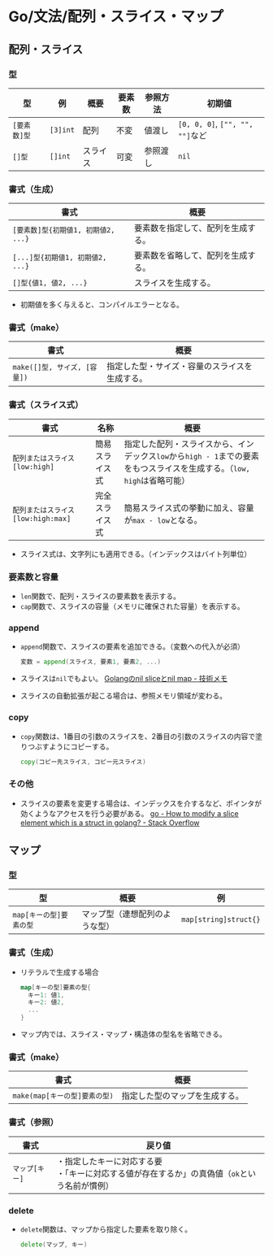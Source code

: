 # Go/文法/配列・スライス・マップ

## 配列・スライス

### 型

| 型           | 例       | 概要     | 要素数 | 参照方法 | 初期値                          |
| ------------ | -------- | -------- | ------ | -------- | ------------------------------- |
| `[要素数]型` | `[3]int` | 配列     | 不変   | 値渡し   | `[0, 0, 0]`, `["", "", ""]`など |
| `[]型`       | `[]int`  | スライス | 可変   | 参照渡し | `nil`                           |

### 書式（生成）

| 書式                                | 概要                               |
| ----------------------------------- | ---------------------------------- |
| `[要素数]型{初期値1, 初期値2, ...}` | 要素数を指定して、配列を生成する。 |
| `[...]型{初期値1, 初期値2, ...}`    | 要素数を省略して、配列を生成する。 |
| `[]型{値1, 値2, ...}`               | スライスを生成する。               |

- 初期値を多く与えると、コンパイルエラーとなる。

### 書式（make）

| 書式                         | 概要                                           |
| ---------------------------- | ---------------------------------------------- |
| `make([]型, サイズ, [容量])` | 指定した型・サイズ・容量のスライスを生成する。 |

### 書式（スライス式）

| 書式                               | 名称           | 概要                                                         |
| ---------------------------------- | -------------- | ------------------------------------------------------------ |
| `配列またはスライス[low:high]`     | 簡易スライス式 | 指定した配列・スライスから、インデックス`low`から`high - 1`までの要素をもつスライスを生成する。（`low, high`は省略可能） |
| `配列またはスライス[low:high:max]` | 完全スライス式 | 簡易スライス式の挙動に加え、容量が`max - low`となる。        |

- スライス式は、文字列にも適用できる。（インデックスはバイト列単位）

### 要素数と容量

- `len`関数で、配列・スライスの要素数を表示する。
- `cap`関数で、スライスの容量（メモリに確保された容量）を表示する。

### append

- `append`関数で、スライスの要素を追加できる。（変数への代入が必須）

  ```go
  変数 = append(スライス, 要素1, 要素2, ...)
  ```

- スライスは`nil`でもよい。
  [Golangのnil sliceとnil map - 技術メモ](https://tutuz-tech.hatenablog.com/entry/2019/10/20/145302)

- スライスの自動拡張が起こる場合は、参照メモリ領域が変わる。

### copy

- `copy`関数は、1番目の引数のスライスを、2番目の引数のスライスの内容で塗りつぶすようにコピーする。

  ```go
  copy(コピー先スライス, コピー元スライス)
  ```

### その他

- スライスの要素を変更する場合は、インデックスを介するなど、ポインタが効くようなアクセスを行う必要がある。
  [go - How to modify a slice element which is a struct in golang? - Stack Overflow](https://stackoverflow.com/questions/41127380/how-to-modify-a-slice-element-which-is-a-struct-in-golang)

## マップ

### 型

| 型                      | 概要                           | 例                    |
| ----------------------- | ------------------------------ | --------------------- |
| `map[キーの型]要素の型` | マップ型（連想配列のような型） | `map[string]struct{}` |

### 書式（生成）

- リテラルで生成する場合

  ```go
  map[キーの型]要素の型{
    キー1: 値1,
    キー2: 値2,
    ...
  }
  ```

- マップ内では、スライス・マップ・構造体の型名を省略できる。

### 書式（make）

| 書式                          | 概要                           |
| ----------------------------- | ------------------------------ |
| `make(map[キーの型]要素の型)` | 指定した型のマップを生成する。 |

### 書式（参照）

| 書式           | 戻り値                                                       |
| -------------- | ------------------------------------------------------------ |
| `マップ[キー]` | ・指定したキーに対応する要<br />・「キーに対応する値が存在するか」の真偽値（`ok`という名前が慣例） |

### delete

- `delete`関数は、マップから指定した要素を取り除く。

  ```go
  delete(マップ, キー)
  ```
